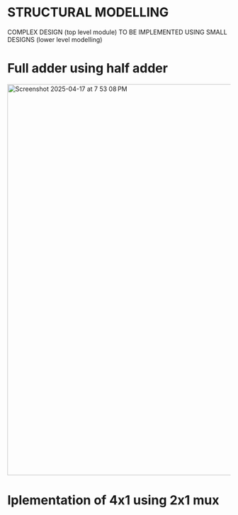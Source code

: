 # STRUCTURAL MODELLING 
COMPLEX DESIGN (top level module) TO BE IMPLEMENTED USING SMALL DESIGNS (lower level modelling)

# Full adder using half adder
<img width="881" alt="Screenshot 2025-04-17 at 7 53 08 PM" src="https://github.com/user-attachments/assets/c7b68d0b-e33f-4cdf-9410-98f600b7ec81" />

# Iplementation of 4x1 using 2x1 mux


